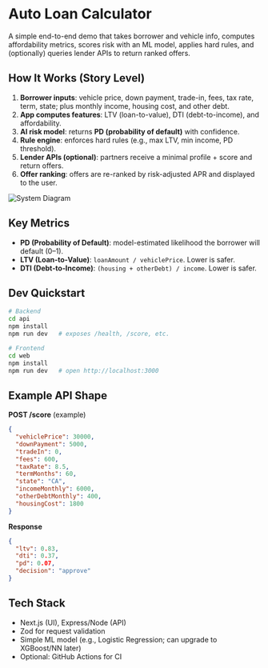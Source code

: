 # Auto Loan Calculator

A simple end-to-end demo that takes borrower and vehicle info, computes affordability metrics, scores risk with an ML model, applies hard rules, and (optionally) queries lender APIs to return ranked offers.

## How It Works (Story Level)
1. **Borrower inputs**: vehicle price, down payment, trade-in, fees, tax rate, term, state; plus monthly income, housing cost, and other debt.
2. **App computes features**: LTV (loan-to-value), DTI (debt-to-income), and affordability.
3. **AI risk model**: returns **PD (probability of default)** with confidence.
4. **Rule engine**: enforces hard rules (e.g., max LTV, min income, PD threshold).
5. **Lender APIs (optional)**: partners receive a minimal profile + score and return offers.
6. **Offer ranking**: offers are re-ranked by risk-adjusted APR and displayed to the user.

![System Diagram](./docs/auto-loan-flow.png)

## Key Metrics
- **PD (Probability of Default)**: model-estimated likelihood the borrower will default (0–1).
- **LTV (Loan‑to‑Value)**: `loanAmount / vehiclePrice`. Lower is safer.
- **DTI (Debt‑to‑Income)**: `(housing + otherDebt) / income`. Lower is safer.

## Dev Quickstart
```bash
# Backend
cd api
npm install
npm run dev   # exposes /health, /score, etc.

# Frontend
cd web
npm install
npm run dev   # open http://localhost:3000
```

## Example API Shape
**POST /score** (example)
```json
{
  "vehiclePrice": 30000,
  "downPayment": 5000,
  "tradeIn": 0,
  "fees": 600,
  "taxRate": 8.5,
  "termMonths": 60,
  "state": "CA",
  "incomeMonthly": 6000,
  "otherDebtMonthly": 400,
  "housingCost": 1800
}
```
**Response**
```json
{
  "ltv": 0.83,
  "dti": 0.37,
  "pd": 0.07,
  "decision": "approve"
}
```

## Tech Stack
- Next.js (UI), Express/Node (API)
- Zod for request validation
- Simple ML model (e.g., Logistic Regression; can upgrade to XGBoost/NN later)
- Optional: GitHub Actions for CI
```

